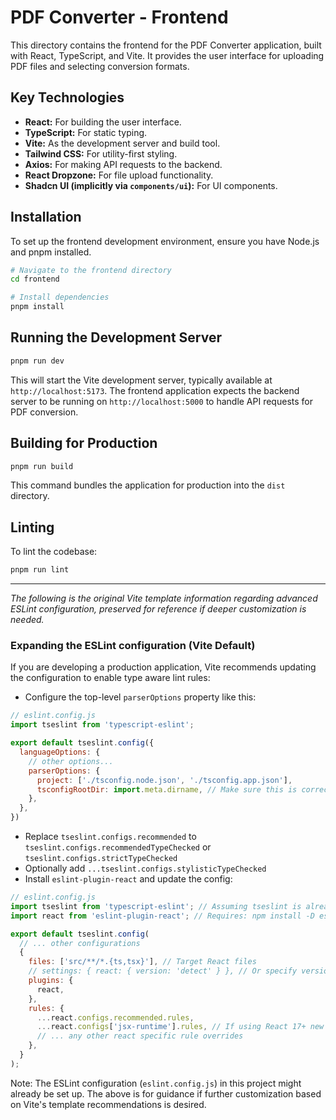 # PDF Converter - Frontend

This directory contains the frontend for the PDF Converter application, built with React, TypeScript, and Vite. It provides the user interface for uploading PDF files and selecting conversion formats.

## Key Technologies

- **React:** For building the user interface.
- **TypeScript:** For static typing.
- **Vite:** As the development server and build tool.
- **Tailwind CSS:** For utility-first styling.
- **Axios:** For making API requests to the backend.
- **React Dropzone:** For file upload functionality.
- **Shadcn UI (implicitly via `components/ui`):** For UI components.

## Installation

To set up the frontend development environment, ensure you have Node.js and pnpm installed.

```bash
# Navigate to the frontend directory
cd frontend

# Install dependencies
pnpm install
```

## Running the Development Server

```bash
pnpm run dev
```

This will start the Vite development server, typically available at `http://localhost:5173`.
The frontend application expects the backend server to be running on `http://localhost:5000` to handle API requests for PDF conversion.

## Building for Production

```bash
pnpm run build
```
This command bundles the application for production into the `dist` directory.

## Linting

To lint the codebase:
```bash
pnpm run lint
```

---

*The following is the original Vite template information regarding advanced ESLint configuration, preserved for reference if deeper customization is needed.*

### Expanding the ESLint configuration (Vite Default)

If you are developing a production application, Vite recommends updating the configuration to enable type aware lint rules:

- Configure the top-level `parserOptions` property like this:

```js
// eslint.config.js
import tseslint from 'typescript-eslint';

export default tseslint.config({
  languageOptions: {
    // other options...
    parserOptions: {
      project: ['./tsconfig.node.json', './tsconfig.app.json'],
      tsconfigRootDir: import.meta.dirname, // Make sure this is correct for your setup
    },
  },
})
```

- Replace `tseslint.configs.recommended` to `tseslint.configs.recommendedTypeChecked` or `tseslint.configs.strictTypeChecked`
- Optionally add `...tseslint.configs.stylisticTypeChecked`
- Install `eslint-plugin-react` and update the config:

```js
// eslint.config.js
import tseslint from 'typescript-eslint'; // Assuming tseslint is already imported
import react from 'eslint-plugin-react'; // Requires: npm install -D eslint-plugin-react

export default tseslint.config(
  // ... other configurations
  {
    files: ['src/**/*.{ts,tsx}'], // Target React files
    // settings: { react: { version: 'detect' } }, // Or specify version e.g. '18.3'
    plugins: {
      react,
    },
    rules: {
      ...react.configs.recommended.rules,
      ...react.configs['jsx-runtime'].rules, // If using React 17+ new JSX transform
      // ... any other react specific rule overrides
    },
  }
);
```
Note: The ESLint configuration (`eslint.config.js`) in this project might already be set up. The above is for guidance if further customization based on Vite's template recommendations is desired.
